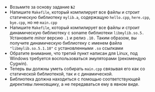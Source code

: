 * Возьмите за основу задание `№2`
* Напишите `Makefile`, который компилирует все файлы и строит статическую библиотеку
`mylib.a`, содержащую `hello.cpp`, `here.cpp`, `bye.cpp`, но не `main.cpp`
* Напишите `Makefile`, который компилирует все файлы и строит динамическую библиотеку с
soname библиотеки `libmylib.so.5.` Установите _minor_ версию `.1` и релиз `.10.` Таким образом, вы получите динамическую библиотеку с именем файла `"libmylib.so.5.1.10"` c установленными `.so` ссылками
* Обратите внимание, что третий пункт написан для Linux, под Windows требуется воспользоваться эмуляторами (рекомендую Cygwin).
* Теперь вы должны уметь собирать `main.cpp` связывая его как со статической библиотекой, так и с динамической.
* Библиотека должна находиться с помощью соответствующей директивы линковщику, а не передаваться ему в явном виде.
